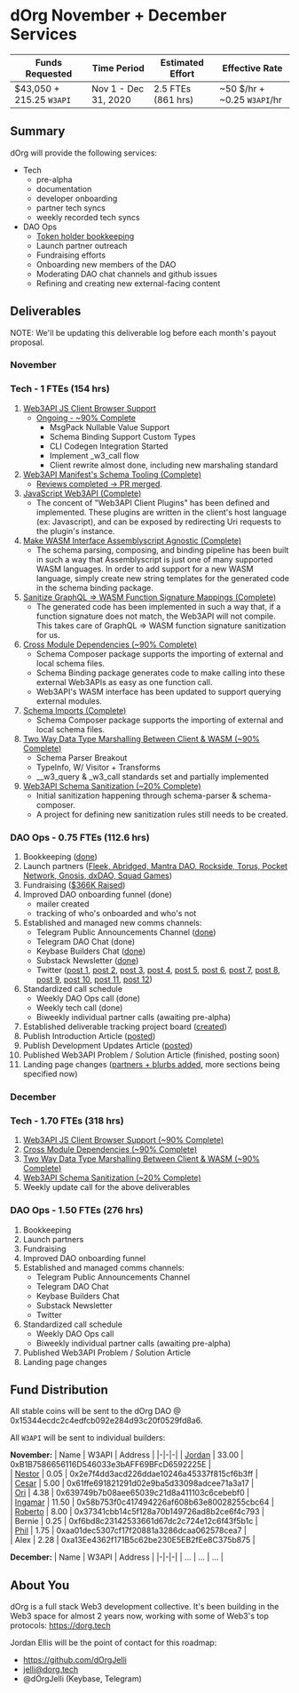 # dOrg November + December Services

| Funds Requested | Time Period | Estimated Effort | Effective Rate |
|-|-|-|-|
| $43,050 + 215.25 `W3API` | Nov 1 - Dec 31, 2020 | 2.5 FTEs (861 hrs) | ~50 $/hr + ~0.25 `W3API`/hr |

## Summary

dOrg will provide the following services:
- Tech
    - pre-alpha
    - documentation
    - developer onboarding
    - partner tech syncs
    - weekly recorded tech syncs
- DAO Ops
    - [Token holder bookkeeping](../token-allocations/)
    - Launch partner outreach
    - Fundraising efforts
    - Onboarding new members of the DAO
    - Moderating DAO chat channels and github issues
    - Refining and creating new external-facing content

## Deliverables

NOTE: We'll be updating this deliverable log before each month's payout proposal.

### November

### Tech - 1 FTEs (154 hrs)
1. [Web3API JS Client Browser Support](https://github.com/Web3-API/prototype/issues/28)  
    * [Ongoing - ~90% Complete](https://github.com/Web3-API/prototype/commits/issue-28?since=2020-11-01&until=2020-12-01)
      * MsgPack Nullable Value Support
      * Schema Binding Support Custom Types
      * CLI Codegen Integration Started
      * Implement _w3_call flow
      * Client rewrite almost done, including new marshaling standard
2. [Web3API Manifest's Schema Tooling (Complete)](https://github.com/Web3-API/prototype/pull/50)  
    * [Reviews completed -> PR merged](https://github.com/Web3-API/prototype/pull/50).
3. [JavaScript Web3API (Complete)](https://github.com/Web3-API/prototype/issues/59)  
    * The concent of "Web3API Client Plugins" has been defined and implemented. These plugins are written in the client's host language (ex: Javascript), and can be exposed by redirecting Uri requests to the plugin's instance.
4. [Make WASM Interface Assemblyscript Agnostic (Complete)](https://github.com/Web3-API/prototype/issues/2)  
    * The schema parsing, composing, and binding pipeline has been built in such a way that Assemblyscript is just one of many supported WASM languages. In order to add support for a new WASM language, simply create new string templates for the generated code in the schema binding package.
5. [Sanitize GraphQL => WASM Function Signature Mappings (Complete)](https://github.com/Web3-API/prototype/issues/16)  
    * The generated code has been implemented in such a way that, if a function signature does not match, the Web3API will not compile. This takes care of GraphQL => WASM function signature sanitization for us.
6. [Cross Module Dependencies (~90% Complete)](https://github.com/Web3-API/prototype/issues/41)  
    * Schema Composer package supports the importing of external and local schema files.
    * Schema Binding package generates code to make calling into these external Web3APIs as easy as one function call.
    * Web3API's WASM interface has been updated to support querying external modules.
7. [Schema Imports (Complete)](https://github.com/Web3-API/prototype/issues/55)  
    * Schema Composer package supports the importing of external and local schema files.
8. [Two Way Data Type Marshalling Between Client & WASM (~90% Complete)](https://github.com/Web3-API/prototype/issues/27)  
    * Schema Parser Breakout
    * TypeInfo, W/ Visitor + Transforms
    * __w3_query & _w3_call standards set and partially implemented
9. [Web3API Schema Sanitization (~20% Complete)](https://github.com/Web3-API/prototype/issues/61)  
    * Initial sanitization happening through schema-parser & schema-composer.
    * A project for defining new sanitization rules still needs to be created.

### DAO Ops - 0.75 FTEs (112.6 hrs)

1. Bookkeeping ([done](https://github.com/Web3-API/dao/tree/master/token-allocations))
2. Launch partners ([Fleek, Abridged, Mantra DAO, Rockside, Torus, Pocket Network, Gnosis, dxDAO, Squad Games](https://web3api.dev/))
3. Fundraising ([$366K Raised](https://github.com/Web3-API/dao/blob/master/token-allocations/seed-funders.csv))
4. Improved DAO onboarding funnel (done)
    * mailer created
    * tracking of who's onboarded and who's not
6. Established and managed new comms channels:
    - Telegram Public Announcements Channel ([done](https://t.me/Web3API))
    - Telegram DAO Chat (done)
    - Keybase Builders Chat ([done](https://keybase.io/team/web3api))
    - Substack Newsletter ([done](https://web3api.substack.com/))
    - Twitter ([post 1](https://twitter.com/Web3API/status/1323709966096752647), [post 2](https://twitter.com/Web3API/status/1324148919849439233), [post 3](https://twitter.com/Web3API/status/1328173560565788676), [post 4](https://twitter.com/Web3API/status/1329444081102180353), [post 5](https://twitter.com/Web3API/status/1329462384130469889), [post 6](https://twitter.com/Web3API/status/1333011768365506569), [post 7](https://twitter.com/Web3API/status/1333498243347517442), [post 8](https://twitter.com/Web3API/status/1334329732633128960), [post 9](https://twitter.com/Web3API/status/1334493482031984643), [post 10](https://twitter.com/Web3API/status/1334528479057022977), [post 11](https://twitter.com/Web3API/status/1334926240466219008), [post 12](https://twitter.com/Web3API/status/1335969624190496771))
7. Standardized call schedule
    - Weekly DAO Ops call (done)
    - Weekly tech call (done)
    - Biweekly individual partner calls (awaiting pre-alpha)
8. Established deliverable tracking project board ([created](https://github.com/Web3-API/dao/projects/1))
9. Publish Introduction Article ([posted](https://web3api.substack.com/p/introducing-web3api-the-universal))
10. Publish Development Updates Article ([posted](https://web3api.substack.com/p/web3api-development-updates-december))
11. Published Web3API Problem / Solution Article (finished, posting soon)
12. Landing page changes ([partners + blurbs added](https://web3api.substack.com), more sections being specified now)

### December 

### Tech - 1.70 FTEs (318 hrs)

1. [Web3API JS Client Browser Support (~90% Complete)](https://github.com/Web3-API/prototype/issues/28)  
1. [Cross Module Dependencies (~90% Complete)](https://github.com/Web3-API/prototype/issues/41)  
1. [Two Way Data Type Marshalling Between Client & WASM (~90% Complete)](https://github.com/Web3-API/prototype/issues/27)  
1. [Web3API Schema Sanitization (~20% Complete)](https://github.com/Web3-API/prototype/issues/61)  
1. Weekly update call for the above deliverables

### DAO Ops - 1.50 FTEs (276 hrs)

1. Bookkeeping
1. Launch partners
1. Fundraising
1. Improved DAO onboarding funnel
1. Established and managed comms channels:
    - Telegram Public Announcements Channel
    - Telegram DAO Chat
    - Keybase Builders Chat
    - Substack Newsletter
    - Twitter
1. Standardized call schedule
    - Weekly DAO Ops call
    - Biweekly individual partner calls (awaiting pre-alpha)
1. Published Web3API Problem / Solution Article
1. Landing page changes

## Fund Distribution
All stable coins will be sent to the dOrg DAO @ 0x15344ecdc2c4edfcb092e284d93c20f0529fd8a6.

All `W3API` will be sent to individual builders:

**November:**
| Name | W3API | Address |
|-|-|-|
| [Jordan](https://github.com/dOrgJelli) | 33.00 | 0xB1B7586656116D546033e3bAFF69BFcD6592225E |  
| [Nestor](https://github.com/namesty) | 0.05 | 0x2e7f4dd3acd226ddae10246a45337f815cf6b3ff |  
| [Cesar](https://github.com/cbrzn) | 5.00 | 0x61ffe691821291d02e9ba5d33098adcee71a3a17 |  
| [Ori](https://github.com/orishim) | 4.38 | 0x639749b7b08aee65039c21d8a411103c6cebebf0 |  
| [Ingamar](https://twitter.com/Ingalandia) | 11.50 | 0x58b753f0c417494226af608b63e80028255cbc64 |  
| [Roberto](https://github.com/rihp) | 8.00 | 0x37341cbb14c5f128a70b149726ad8b2ce6f4c793 |  
| Bernie | 0.25 | 0xf6bd8c23142533661d67dc2c724e12c6f43f5b1c |  
| [Phil](https://github.com/PhilH) | 1.75 | 0xaa01dec5307cf17f20881a3286dcaa062578cea7 |  
| Alex | 2.28 | 0xa13Ee4362f171B5c62be230E5EB2fEe8C375b875 |  

**December:**
| Name | W3API | Address |
|-|-|-|
| ... | ... | ... |  

## About You
dOrg is a full stack Web3 development collective. It's been building in the Web3 space for almost 2 years now, working with some of Web3's top protocols: https://dorg.tech  

Jordan Ellis will be the point of contact for this roadmap:
- https://github.com/dOrgJelli  
- jelli@dorg.tech
- @dOrgJelli (Keybase, Telegram)